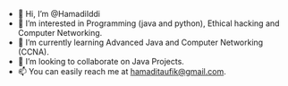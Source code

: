 - 👋 Hi, I’m @HamadiIddi
- 👀 I’m interested in Programming (java and python), Ethical hacking and Computer Networking.
- 🌱 I’m currently learning Advanced Java and Computer Networking (CCNA).
- 💞️ I’m looking to collaborate on Java Projects.
- 📫 You can easily reach me at hamaditaufik@gmail.com.
